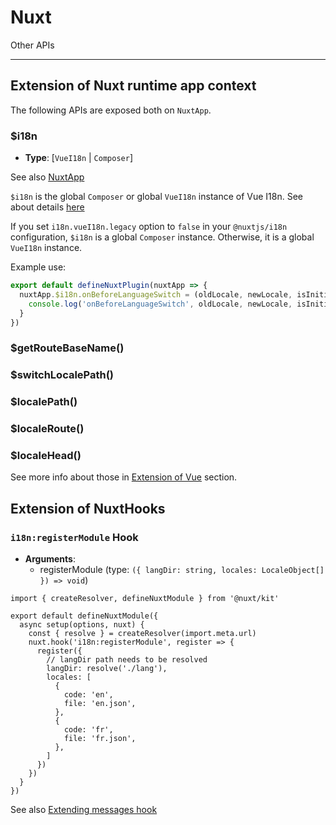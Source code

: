 # Nuxt

Other APIs

---

## Extension of Nuxt runtime app context

The following APIs are exposed both on `NuxtApp`.

### $i18n

- **Type**: [`VueI18n` | `Composer`]

See also [NuxtApp](https://nuxt.com/docs/guide/going-further/nuxt-app#accessing-nuxtapp)

`$i18n` is the global `Composer` or global `VueI18n` instance of Vue I18n. See about details [here](https://vue-i18n.intlify.dev/api/general.html#i18n)

If you set `i18n.vueI18n.legacy` option to `false` in your `@nuxtjs/i18n` configuration, `$i18n` is a global `Composer` instance. Otherwise, it is a global `VueI18n` instance.


Example use:

```ts
export default defineNuxtPlugin(nuxtApp => {
  nuxtApp.$i18n.onBeforeLanguageSwitch = (oldLocale, newLocale, isInitialSetup, nuxtApp) => {
    console.log('onBeforeLanguageSwitch', oldLocale, newLocale, isInitialSetup)
  }
})
```

### $getRouteBaseName()
### $switchLocalePath()
### $localePath()
### $localeRoute()
### $localeHead()

See more info about those in [Extension of Vue](/api/vue) section.


## Extension of NuxtHooks

### `i18n:registerModule` Hook

- **Arguments**:
  - registerModule (type: `({ langDir: string, locales: LocaleObject[] }) => void`)


```ts{}[my-module-example/module.ts]
import { createResolver, defineNuxtModule } from '@nuxt/kit'

export default defineNuxtModule({
  async setup(options, nuxt) {
    const { resolve } = createResolver(import.meta.url)
    nuxt.hook('i18n:registerModule', register => {
      register({
        // langDir path needs to be resolved
        langDir: resolve('./lang'),
        locales: [
          {
            code: 'en',
            file: 'en.json',
          },
          {
            code: 'fr',
            file: 'fr.json',
          },
        ]
      })
    })
  }
})
```

See also [Extending messages hook](/guide/extend-messages)
